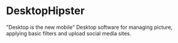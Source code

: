 DesktopHipster
==============
"Desktop is the new mobile"
Desktop software for managing picture, applying basic filters and upload social media sites.
